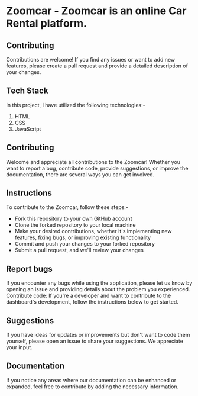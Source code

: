 # Zoomcar - Zoomcar is an online Car Rental platform.

## Contributing
Contributions are welcome! If you find any issues or want to add new features, please create a pull request and provide a detailed description of your changes.

## Tech Stack
In this project, I have utilized the following technologies:-

1. HTML
2. CSS
3. JavaScript
   
## Contributing
Welcome and appreciate all contributions to the Zoomcar! Whether you want to report a bug, contribute code, provide suggestions, or improve the documentation, there are several ways you can get involved.

## Instructions
To contribute to the Zoomcar, follow these steps:-

- Fork this repository to your own GitHub account
- Clone the forked repository to your local machine
- Make your desired contributions, whether it's implementing new features, fixing bugs, or improving existing functionality
- Commit and push your changes to your forked repository
- Submit a pull request, and we'll review your changes

## Report bugs
If you encounter any bugs while using the application, please let us know by opening an issue and providing details about the problem you experienced.
Contribute code: If you're a developer and want to contribute to the dashboard's development, follow the instructions below to get started.

## Suggestions
If you have ideas for updates or improvements but don't want to code them yourself, please open an issue to share your suggestions. We appreciate your input.

## Documentation
If you notice any areas where our documentation can be enhanced or expanded, feel free to contribute by adding the necessary information.
